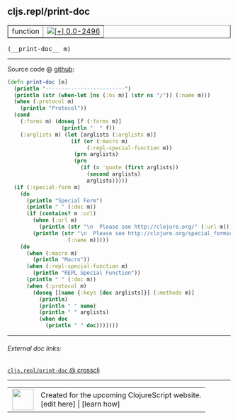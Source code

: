## cljs.repl/print-doc



 <table border="1">
<tr>
<td>function</td>
<td><a href="https://github.com/cljsinfo/cljs-api-docs/tree/0.0-2496"><img valign="middle" alt="[+] 0.0-2496" title="Added in 0.0-2496" src="https://img.shields.io/badge/+-0.0--2496-lightgrey.svg"></a> </td>
</tr>
</table>


 <samp>
(__print-doc__ m)<br>
</samp>

---







Source code @ [github](https://github.com/clojure/clojurescript/blob/r3255/src/main/cljs/cljs/repl.cljs#L12-L49):

```clj
(defn print-doc [m]
  (println "-------------------------")
  (println (str (when-let [ns (:ns m)] (str ns "/")) (:name m)))
  (when (:protocol m)
    (println "Protocol"))
  (cond
    (:forms m) (doseq [f (:forms m)]
                 (println "  " f))
    (:arglists m) (let [arglists (:arglists m)]
                    (if (or (:macro m)
                         (:repl-special-function m))
                     (prn arglists)
                     (prn
                       (if (= 'quote (first arglists))
                         (second arglists)
                         arglists)))))
  (if (:special-form m)
    (do
      (println "Special Form")
      (println " " (:doc m)) 
      (if (contains? m :url)
        (when (:url m)
          (println (str "\n  Please see http://clojure.org/" (:url m))))
        (println (str "\n  Please see http://clojure.org/special_forms#"
                   (:name m)))))
    (do
      (when (:macro m)
        (println "Macro"))
      (when (:repl-special-function m)
        (println "REPL Special Function"))
      (println " " (:doc m))
      (when (:protocol m)
        (doseq [[name {:keys [doc arglists]}] (:methods m)]
          (println)
          (println " " name)
          (println " " arglists)
          (when doc
            (println " " doc)))))))
```

<!--
Repo - tag - source tree - lines:

 <pre>
clojurescript @ r3255
└── src
    └── main
        └── cljs
            └── cljs
                └── <ins>[repl.cljs:12-49](https://github.com/clojure/clojurescript/blob/r3255/src/main/cljs/cljs/repl.cljs#L12-L49)</ins>
</pre>

-->

---



###### External doc links:

[`cljs.repl/print-doc` @ crossclj](http://crossclj.info/fun/cljs.repl.cljs/print-doc.html)<br>

---

 <table>
<tr><td>
<img valign="middle" align="right" width="48px" src="http://i.imgur.com/Hi20huC.png">
</td><td>
Created for the upcoming ClojureScript website.<br>
[edit here] | [learn how]
</td></tr></table>

[edit here]:https://github.com/cljsinfo/cljs-api-docs/blob/master/cljsdoc/cljs.repl/print-doc.cljsdoc
[learn how]:https://github.com/cljsinfo/cljs-api-docs/wiki/cljsdoc-files

<!--

This information was too distracting to show to readers, but I'll leave it
commented here since it is helpful to:

- pretty-print the data used to generate this document
- and show how to retrieve that data



The API data for this symbol:

```clj
{:ns "cljs.repl",
 :name "print-doc",
 :type "function",
 :signature ["[m]"],
 :source {:code "(defn print-doc [m]\n  (println \"-------------------------\")\n  (println (str (when-let [ns (:ns m)] (str ns \"/\")) (:name m)))\n  (when (:protocol m)\n    (println \"Protocol\"))\n  (cond\n    (:forms m) (doseq [f (:forms m)]\n                 (println \"  \" f))\n    (:arglists m) (let [arglists (:arglists m)]\n                    (if (or (:macro m)\n                         (:repl-special-function m))\n                     (prn arglists)\n                     (prn\n                       (if (= 'quote (first arglists))\n                         (second arglists)\n                         arglists)))))\n  (if (:special-form m)\n    (do\n      (println \"Special Form\")\n      (println \" \" (:doc m)) \n      (if (contains? m :url)\n        (when (:url m)\n          (println (str \"\\n  Please see http://clojure.org/\" (:url m))))\n        (println (str \"\\n  Please see http://clojure.org/special_forms#\"\n                   (:name m)))))\n    (do\n      (when (:macro m)\n        (println \"Macro\"))\n      (when (:repl-special-function m)\n        (println \"REPL Special Function\"))\n      (println \" \" (:doc m))\n      (when (:protocol m)\n        (doseq [[name {:keys [doc arglists]}] (:methods m)]\n          (println)\n          (println \" \" name)\n          (println \" \" arglists)\n          (when doc\n            (println \" \" doc)))))))",
          :title "Source code",
          :repo "clojurescript",
          :tag "r3255",
          :filename "src/main/cljs/cljs/repl.cljs",
          :lines [12 49]},
 :full-name "cljs.repl/print-doc",
 :full-name-encode "cljs.repl/print-doc",
 :history [["+" "0.0-2496"]]}

```

Retrieve the API data for this symbol:

```clj
;; from Clojure REPL
(require '[clojure.edn :as edn])
(-> (slurp "https://raw.githubusercontent.com/cljsinfo/cljs-api-docs/catalog/cljs-api.edn")
    (edn/read-string)
    (get-in [:symbols "cljs.repl/print-doc"]))
```

-->
